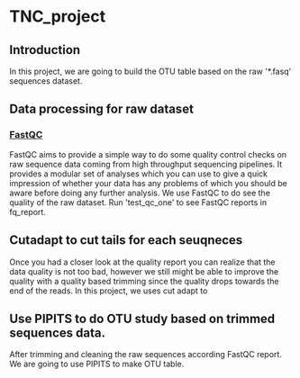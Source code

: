# TNC_project
## Introduction
In this project, we are going to build the OTU table based on the raw '*.fasq' sequences dataset. 

## Data processing for raw dataset
### [FastQC](https://www.bioinformatics.babraham.ac.uk/projects/fastqc/)
FastQC aims to provide a simple way to do some quality control checks on raw sequence data coming from high throughput sequencing pipelines. It provides a modular set of analyses which you can use to give a quick impression of whether your data has any problems of which you should be aware before doing any further analysis.
We use FastQC to do see the quality of the raw dataset. Run 'test_qc_one' to see FastQC reports in fq_report.


## Cutadapt to cut tails for each seuqneces
Once you had a closer look at the quality report you can realize that the data quality is not too bad, however we still might be able to improve the quality with a quality based trimming since the quality drops towards the end of the reads. In this project, we uses cut adapt to 
## Use PIPITS to do OTU study based on trimmed sequences data.
After trimming and cleaning the raw sequences according FastQC report. We are going to use PIPITS to make OTU table.
